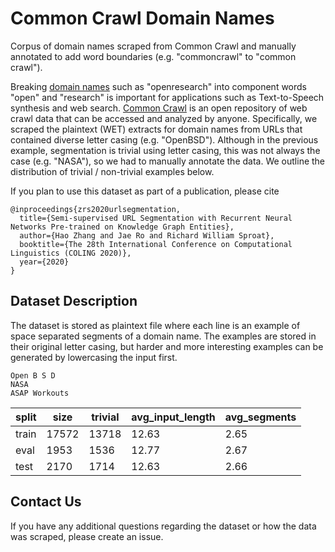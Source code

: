 # Common Crawl Domain Names

Corpus of domain names scraped from Common Crawl and manually annotated to add
word boundaries (e.g. "commoncrawl" to "common crawl").

Breaking
[domain names](https://developer.mozilla.org/en-US/docs/Learn/Common_questions/What_is_a_URL)
such as "openresearch" into component words "open" and "research" is important
for applications such as Text-to-Speech synthesis and web search.
[Common Crawl](https://commoncrawl.org/) is an open repository of web crawl data
that can be accessed and analyzed by anyone. Specifically, we scraped the
plaintext (WET) extracts for domain names from URLs that contained diverse
letter casing (e.g. "OpenBSD"). Although in the previous example, segmentation
is trivial using letter casing, this was not always the case (e.g. "NASA"), so
we had to manually annotate the data. We outline the distribution of trivial /
non-trivial examples below.

If you plan to use this dataset as part of a publication, please cite

```
@inproceedings{zrs2020urlsegmentation,
  title={Semi-supervised URL Segmentation with Recurrent Neural Networks Pre-trained on Knowledge Graph Entities},
  author={Hao Zhang and Jae Ro and Richard William Sproat},
  booktitle={The 28th International Conference on Computational Linguistics (COLING 2020)},
  year={2020}
}
```

## Dataset Description

The dataset is stored as plaintext file where each line is an example of space
separated segments of a domain name. The examples are stored in their original
letter casing, but harder and more interesting examples can be generated by
lowercasing the input first.

```
Open B S D
NASA
ASAP Workouts
```

split | size  | trivial | avg_input_length | avg_segments
----- | ----- | ------- | ---------------- | ------------
train | 17572 | 13718   | 12.63            | 2.65
eval  | 1953  | 1536    | 12.77            | 2.67
test  | 2170  | 1714    | 12.63            | 2.66

## Contact Us

If you have any additional questions regarding the dataset or how the data was
scraped, please create an issue.

